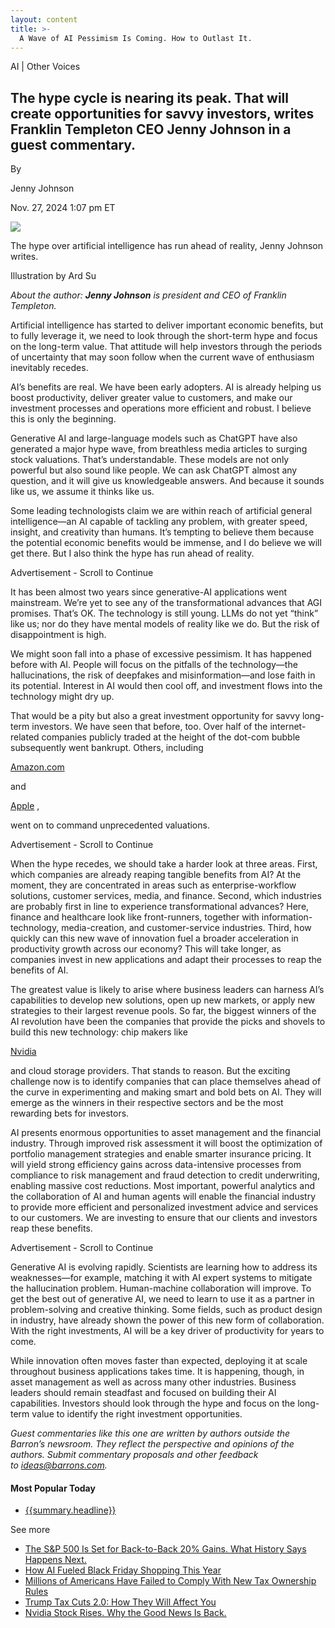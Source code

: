 ```yaml
---
layout: content
title: >-
  A Wave of AI Pessimism Is Coming. How to Outlast It.
---
```



AI | Other Voices

The hype cycle is nearing its peak. That will create opportunities for savvy investors, writes Franklin Templeton CEO Jenny Johnson in a guest commentary.
----------------------------------------------------------------------------------------------------------------------------------------------------------





 




By


Jenny Johnson




 Nov. 27, 2024 1:07 pm ET
 

 





![](https://images.barrons.com/im-85447913?width=548&height=365)


The hype over artificial intelligence has run ahead of reality, Jenny Johnson writes.


Illustration by Ard Su











*About the author: **Jenny Johnson** is president and CEO of Franklin Templeton.*







Artificial intelligence has started to deliver important economic benefits, but to fully leverage it, we need to look through the short-term hype and focus on the long-term value. That attitude will help investors through the periods of uncertainty that may soon follow when the current wave of enthusiasm inevitably recedes. 


 AI’s benefits are real. We have been early adopters. AI is already helping us boost productivity, deliver greater value to customers, and make our investment processes and operations more efficient and robust. I believe this is only the beginning.


Generative AI and large-language models such as ChatGPT have also generated a major hype wave, from breathless media articles to surging stock valuations. That’s understandable. These models are not only powerful but also sound like people. We can ask ChatGPT almost any question, and it will give us knowledgeable answers. And because it sounds like us, we assume it thinks like us. 


Some leading technologists claim we are within reach of artificial general intelligence—an AI capable of tackling any problem, with greater speed, insight, and creativity than humans. It’s tempting to believe them because the potential economic benefits would be immense, and I do believe we will get there. But I also think the hype has run ahead of reality. 




Advertisement - Scroll to Continue




It has been almost two years since generative-AI applications went mainstream. We’re yet to see any of the transformational advances that AGI promises. That’s OK. The technology is still young. LLMs do not yet “think” like us; nor do they have mental models of reality like we do. But the risk of disappointment is high. 


We might soon fall into a phase of excessive pessimism. It has happened before with AI. People will focus on the pitfalls of the technology—the hallucinations, the risk of deepfakes and misinformation—and lose faith in its potential. Interest in AI would then cool off, and investment flows into the technology might dry up. 


That would be a pity but also a great investment opportunity for savvy long-term investors. We have seen that before, too. Over half of the internet-related companies publicly traded at the height of the dot-com bubble subsequently went bankrupt. Others, including

 [Amazon.com](https://www.barrons.com/market-data/stocks/AMZN)
 

 and

 [Apple](https://www.barrons.com/market-data/stocks/AAPL)
,

 went on to command unprecedented valuations. 




Advertisement - Scroll to Continue




When the hype recedes, we should take a harder look at three areas. First, which companies are already reaping tangible benefits from AI? At the moment, they are concentrated in areas such as enterprise-workflow solutions, customer services, media, and finance. Second, which industries are probably first in line to experience transformational advances? Here, finance and healthcare look like front-runners, together with information-technology, media-creation, and customer-service industries. Third, how quickly can this new wave of innovation fuel a broader acceleration in productivity growth across our economy? This will take longer, as companies invest in new applications and adapt their processes to reap the benefits of AI. 


The greatest value is likely to arise where business leaders can harness AI’s capabilities to develop new solutions, open up new markets, or apply new strategies to their largest revenue pools. So far, the biggest winners of the AI revolution have been the companies that provide the picks and shovels to build this new technology: chip makers like

 [Nvidia](https://www.barrons.com/market-data/stocks/NVDA) 
 

 and cloud storage providers. That stands to reason. But the exciting challenge now is to identify companies that can place themselves ahead of the curve in experimenting and making smart and bold bets on AI. They will emerge as the winners in their respective sectors and be the most rewarding bets for investors. 


AI presents enormous opportunities to asset management and the financial industry. Through improved risk assessment it will boost the optimization of portfolio management strategies and enable smarter insurance pricing. It will yield strong efficiency gains across data-intensive processes from compliance to risk management and fraud detection to credit underwriting, enabling massive cost reductions. Most important, powerful analytics and the collaboration of AI and human agents will enable the financial industry to provide more efficient and personalized investment advice and services to our customers. We are investing to ensure that our clients and investors reap these benefits.




Advertisement - Scroll to Continue




Generative AI is evolving rapidly. Scientists are learning how to address its weaknesses—for example, matching it with AI expert systems to mitigate the hallucination problem. Human-machine collaboration will improve. To get the best out of generative AI, we need to learn to use it as a partner in problem-solving and creative thinking. Some fields, such as product design in industry, have already shown the power of this new form of collaboration. With the right investments, AI will be a key driver of productivity for years to come.


While innovation often moves faster than expected, deploying it at scale throughout business applications takes time. It is happening, though, in asset management as well as across many other industries. Business leaders should remain steadfast and focused on building their AI capabilities. Investors should look through the hype and focus on the long-term value to identify the right investment opportunities. 


*Guest commentaries like this one are written by authors outside the Barron’s newsroom. They reflect the perspective and opinions of the authors. Submit commentary proposals and other feedback to [ideas@barrons.com](mailto:ideas@barrons.com).* 








#### Most Popular Today




* [{{summary.headline}}](/amp/articles/{{seoId}}?mod=ampMP)



 See more
 
* [The S&P 500 Is Set for Back-to-Back 20% Gains. What History Says Happens Next.](https://www.barrons.com/amp/articles/stock-market-returns-rally-69c9852d?mod=ampMP)
* [How AI Fueled Black Friday Shopping This Year](https://www.barrons.com/amp/articles/black-friday-shopping-cyber-monday-d31144da?mod=ampMP)
* [Millions of Americans Have Failed to Comply With New Tax Ownership Rules](https://www.barrons.com/amp/articles/tax-ownership-rules-61266f0a?mod=ampMP)
* [Trump Tax Cuts 2.0: How They Will Affect You](https://www.barrons.com/amp/articles/trump-tax-cuts-wealth-ca405b63?mod=ampMP)
* [Nvidia Stock Rises. Why the Good News Is Back.](https://www.barrons.com/amp/articles/nvidia-stock-amd-chip-ai-a86cfa0a?mod=ampMP)





